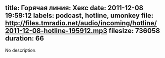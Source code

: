 title: Горячая линия: Хекс
date: 2011-12-08 19:59:12
labels: podcast, hotline, umonkey
file: http://files.tmradio.net/audio/incoming/hotline/2011-12-08-hotline-195912.mp3
filesize: 736058
duration: 66
---
No description.
